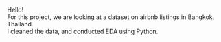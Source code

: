 Hello!\
For this project, we are looking at a dataset on airbnb listings in Bangkok, Thailand.\
I cleaned the data, and conducted EDA using Python.
